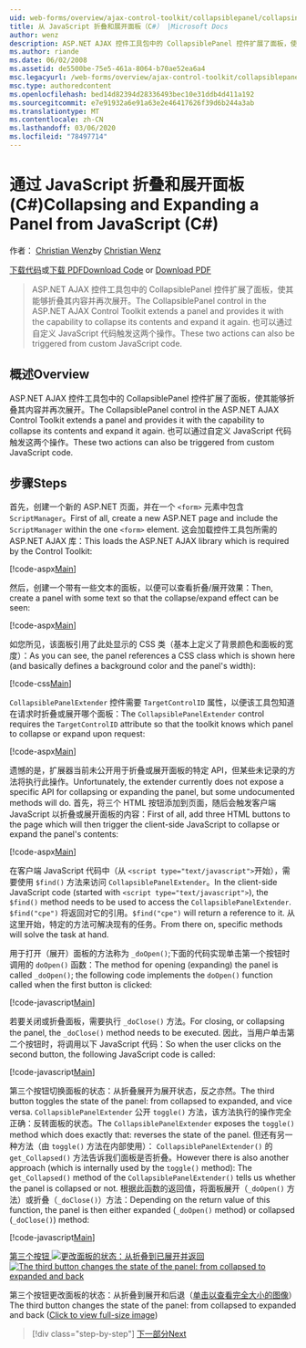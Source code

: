 ```yaml
---
uid: web-forms/overview/ajax-control-toolkit/collapsiblepanel/collapsing-and-expanding-a-panel-from-javascript-cs
title: 从 JavaScript 折叠和展开面板（C#） |Microsoft Docs
author: wenz
description: ASP.NET AJAX 控件工具包中的 CollapsiblePanel 控件扩展了面板，使其能够折叠其内容并将其展开 。
ms.author: riande
ms.date: 06/02/2008
ms.assetid: de5500be-75e5-461a-8064-b70ae52ea6a4
msc.legacyurl: /web-forms/overview/ajax-control-toolkit/collapsiblepanel/collapsing-and-expanding-a-panel-from-javascript-cs
msc.type: authoredcontent
ms.openlocfilehash: bed14d82394d28336493bec10e31ddb4d411a192
ms.sourcegitcommit: e7e91932a6e91a63e2e46417626f39d6b244a3ab
ms.translationtype: MT
ms.contentlocale: zh-CN
ms.lasthandoff: 03/06/2020
ms.locfileid: "78497714"
---
```

# <a name="collapsing-and-expanding-a-panel-from-javascript-c"></a><span data-ttu-id="481cf-103">通过 JavaScript 折叠和展开面板 (C#)</span><span class="sxs-lookup"><span data-stu-id="481cf-103">Collapsing and Expanding a Panel from JavaScript (C#)</span></span>

<span data-ttu-id="481cf-104">作者： [Christian Wenz](https://github.com/wenz)</span><span class="sxs-lookup"><span data-stu-id="481cf-104">by [Christian Wenz](https://github.com/wenz)</span></span>

<span data-ttu-id="481cf-105">[下载代码](https://download.microsoft.com/download/8/a/a/8aab3c3e-de6f-463f-805c-5fda567eef6e/CollapsiblePanel1.cs.zip)或[下载 PDF](https://download.microsoft.com/download/b/6/a/b6ae89ee-df69-4c87-9bfb-ad1eb2b23373/collapsiblepanel1CS.pdf)</span><span class="sxs-lookup"><span data-stu-id="481cf-105">[Download Code](https://download.microsoft.com/download/8/a/a/8aab3c3e-de6f-463f-805c-5fda567eef6e/CollapsiblePanel1.cs.zip) or [Download PDF](https://download.microsoft.com/download/b/6/a/b6ae89ee-df69-4c87-9bfb-ad1eb2b23373/collapsiblepanel1CS.pdf)</span></span>

> <span data-ttu-id="481cf-106">ASP.NET AJAX 控件工具包中的 CollapsiblePanel 控件扩展了面板，使其能够折叠其内容并再次展开。</span><span class="sxs-lookup"><span data-stu-id="481cf-106">The CollapsiblePanel control in the ASP.NET AJAX Control Toolkit extends a panel and provides it with the capability to collapse its contents and expand it again.</span></span> <span data-ttu-id="481cf-107">也可以通过自定义 JavaScript 代码触发这两个操作。</span><span class="sxs-lookup"><span data-stu-id="481cf-107">These two actions can also be triggered from custom JavaScript code.</span></span>

## <a name="overview"></a><span data-ttu-id="481cf-108">概述</span><span class="sxs-lookup"><span data-stu-id="481cf-108">Overview</span></span>

<span data-ttu-id="481cf-109">ASP.NET AJAX 控件工具包中的 CollapsiblePanel 控件扩展了面板，使其能够折叠其内容并再次展开。</span><span class="sxs-lookup"><span data-stu-id="481cf-109">The CollapsiblePanel control in the ASP.NET AJAX Control Toolkit extends a panel and provides it with the capability to collapse its contents and expand it again.</span></span> <span data-ttu-id="481cf-110">也可以通过自定义 JavaScript 代码触发这两个操作。</span><span class="sxs-lookup"><span data-stu-id="481cf-110">These two actions can also be triggered from custom JavaScript code.</span></span>

## <a name="steps"></a><span data-ttu-id="481cf-111">步骤</span><span class="sxs-lookup"><span data-stu-id="481cf-111">Steps</span></span>

<span data-ttu-id="481cf-112">首先，创建一个新的 ASP.NET 页面，并在一个 `<form>` 元素中包含 `ScriptManager`。</span><span class="sxs-lookup"><span data-stu-id="481cf-112">First of all, create a new ASP.NET page and include the `ScriptManager` within the one `<form>` element.</span></span> <span data-ttu-id="481cf-113">这会加载控件工具包所需的 ASP.NET AJAX 库：</span><span class="sxs-lookup"><span data-stu-id="481cf-113">This loads the ASP.NET AJAX library which is required by the Control Toolkit:</span></span>

[!code-aspx[Main](collapsing-and-expanding-a-panel-from-javascript-cs/samples/sample1.aspx)]

<span data-ttu-id="481cf-114">然后，创建一个带有一些文本的面板，以便可以查看折叠/展开效果：</span><span class="sxs-lookup"><span data-stu-id="481cf-114">Then, create a panel with some text so that the collapse/expand effect can be seen:</span></span>

[!code-aspx[Main](collapsing-and-expanding-a-panel-from-javascript-cs/samples/sample2.aspx)]

<span data-ttu-id="481cf-115">如您所见，该面板引用了此处显示的 CSS 类（基本上定义了背景颜色和面板的宽度）：</span><span class="sxs-lookup"><span data-stu-id="481cf-115">As you can see, the panel references a CSS class which is shown here (and basically defines a background color and the panel's width):</span></span>

[!code-css[Main](collapsing-and-expanding-a-panel-from-javascript-cs/samples/sample3.css)]

<span data-ttu-id="481cf-116">`CollapsiblePanelExtender` 控件需要 `TargetControlID` 属性，以便该工具包知道在请求时折叠或展开哪个面板：</span><span class="sxs-lookup"><span data-stu-id="481cf-116">The `CollapsiblePanelExtender` control requires the `TargetControlID` attribute so that the toolkit knows which panel to collapse or expand upon request:</span></span>

[!code-aspx[Main](collapsing-and-expanding-a-panel-from-javascript-cs/samples/sample4.aspx)]

<span data-ttu-id="481cf-117">遗憾的是，扩展器当前未公开用于折叠或展开面板的特定 API，但某些未记录的方法将执行此操作。</span><span class="sxs-lookup"><span data-stu-id="481cf-117">Unfortunately, the extender currently does not expose a specific API for collapsing or expanding the panel, but some undocumented methods will do.</span></span> <span data-ttu-id="481cf-118">首先，将三个 HTML 按钮添加到页面，随后会触发客户端 JavaScript 以折叠或展开面板的内容：</span><span class="sxs-lookup"><span data-stu-id="481cf-118">First of all, add three HTML buttons to the page which will then trigger the client-side JavaScript to collapse or expand the panel's contents:</span></span>

[!code-aspx[Main](collapsing-and-expanding-a-panel-from-javascript-cs/samples/sample5.aspx)]

<span data-ttu-id="481cf-119">在客户端 JavaScript 代码中（从 `<script type="text/javascript">`开始），需要使用 `$find()` 方法来访问 `CollapsiblePanelExtender`。</span><span class="sxs-lookup"><span data-stu-id="481cf-119">In the client-side JavaScript code (started with `<script type="text/javascript">`), the `$find()` method needs to be used to access the `CollapsiblePanelExtender`.</span></span> <span data-ttu-id="481cf-120">`$find("cpe")` 将返回对它的引用。</span><span class="sxs-lookup"><span data-stu-id="481cf-120">`$find("cpe")` will return a reference to it.</span></span> <span data-ttu-id="481cf-121">从这里开始，特定的方法可解决现有的任务。</span><span class="sxs-lookup"><span data-stu-id="481cf-121">From there on, specific methods will solve the task at hand.</span></span>

<span data-ttu-id="481cf-122">用于打开（展开）面板的方法称为 `_doOpen()`;下面的代码实现单击第一个按钮时调用的 `doOpen()` 函数：</span><span class="sxs-lookup"><span data-stu-id="481cf-122">The method for opening (expanding) the panel is called `_doOpen()`; the following code implements the `doOpen()` function called when the first button is clicked:</span></span>

[!code-javascript[Main](collapsing-and-expanding-a-panel-from-javascript-cs/samples/sample6.js)]

<span data-ttu-id="481cf-123">若要关闭或折叠面板，需要执行 `_doClose()` 方法。</span><span class="sxs-lookup"><span data-stu-id="481cf-123">For closing, or collapsing the panel, the `_doClose()` method needs to be executed.</span></span> <span data-ttu-id="481cf-124">因此，当用户单击第二个按钮时，将调用以下 JavaScript 代码：</span><span class="sxs-lookup"><span data-stu-id="481cf-124">So when the user clicks on the second button, the following JavaScript code is called:</span></span>

[!code-javascript[Main](collapsing-and-expanding-a-panel-from-javascript-cs/samples/sample7.js)]

<span data-ttu-id="481cf-125">第三个按钮切换面板的状态：从折叠展开为展开状态，反之亦然。</span><span class="sxs-lookup"><span data-stu-id="481cf-125">The third button toggles the state of the panel: from collapsed to expanded, and vice versa.</span></span> <span data-ttu-id="481cf-126">`CollapsiblePanelExtender` 公开 `toggle()` 方法，该方法执行的操作完全正确：反转面板的状态。</span><span class="sxs-lookup"><span data-stu-id="481cf-126">The `CollapsiblePanelExtender` exposes the `toggle()` method which does exactly that: reverses the state of the panel.</span></span> <span data-ttu-id="481cf-127">但还有另一种方法（由 `toggle()` 方法在内部使用）： `CollapsiblePanelExtender()` 的 `get_Collapsed()` 方法告诉我们面板是否折叠。</span><span class="sxs-lookup"><span data-stu-id="481cf-127">However there is also another approach (which is internally used by the `toggle()` method): The `get_Collapsed()` method of the `CollapsiblePanelExtender()` tells us whether the panel is collapsed or not.</span></span> <span data-ttu-id="481cf-128">根据此函数的返回值，将面板展开（`_doOpen()` 方法）或折叠（`_doClose()`）方法：</span><span class="sxs-lookup"><span data-stu-id="481cf-128">Depending on the return value of this function, the panel is then either expanded (`_doOpen()` method) or collapsed (`_doClose()`) method:</span></span>

[!code-javascript[Main](collapsing-and-expanding-a-panel-from-javascript-cs/samples/sample8.js)]

<span data-ttu-id="481cf-129">[第三个按钮 ![更改面板的状态：从折叠到已展开并返回](collapsing-and-expanding-a-panel-from-javascript-cs/_static/image2.png)](collapsing-and-expanding-a-panel-from-javascript-cs/_static/image1.png)</span><span class="sxs-lookup"><span data-stu-id="481cf-129">[![The third button changes the state of the panel: from collapsed to expanded and back](collapsing-and-expanding-a-panel-from-javascript-cs/_static/image2.png)](collapsing-and-expanding-a-panel-from-javascript-cs/_static/image1.png)</span></span>

<span data-ttu-id="481cf-130">第三个按钮更改面板的状态：从折叠到展开和后退（[单击以查看完全大小的图像](collapsing-and-expanding-a-panel-from-javascript-cs/_static/image3.png)）</span><span class="sxs-lookup"><span data-stu-id="481cf-130">The third button changes the state of the panel: from collapsed to expanded and back ([Click to view full-size image](collapsing-and-expanding-a-panel-from-javascript-cs/_static/image3.png))</span></span>

> [!div class="step-by-step"]
> [<span data-ttu-id="481cf-131">下一部分</span><span class="sxs-lookup"><span data-stu-id="481cf-131">Next</span></span>](collapsing-and-expanding-a-panel-from-javascript-vb.md)
